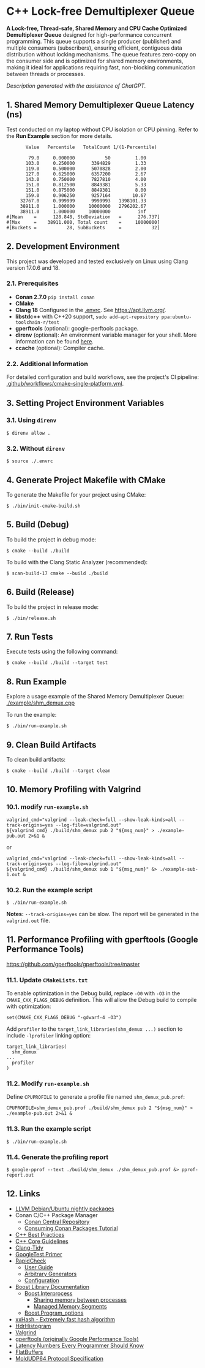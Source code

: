 # C++ Lock-free Demultiplexer Queue

**A Lock-free, Thread-safe, Shared Memory and CPU Cache Optimized Demultiplexer Queue** designed for high-performance concurrent programming. This queue supports a single producer (publisher) and multiple consumers (subscribers), ensuring efficient, contiguous data distribution without locking mechanisms. The queue features zero-copy on the consumer side and is optimized for shared memory environments, making it ideal for applications requiring fast, non-blocking communication between threads or processes.

_Description generated with the assistance of ChatGPT._

## 1. Shared Memory Demultiplexer Queue Latency (ns)

Test conducted on my laptop without CPU isolation or CPU pinning. Refer to the **Run Example** section for more details.

```
       Value   Percentile   TotalCount 1/(1-Percentile)

        79.0     0.000000           50         1.00
       103.0     0.250000      3394829         1.33
       119.0     0.500000      5070828         2.00
       127.0     0.625000      6357200         2.67
       143.0     0.750000      7827810         4.00
       151.0     0.812500      8849381         5.33
       151.0     0.875000      8849381         8.00
       159.0     0.906250      9257164        10.67
     32767.0     0.999999      9999993   1398101.33
     38911.0     1.000000     10000000   2796202.67
     38911.0     1.000000     10000000          inf
#[Mean    =      128.848, StdDeviation   =      276.737]
#[Max     =    38911.000, Total count    =     10000000]
#[Buckets =           28, SubBuckets     =           32]
```

## 2. Development Environment

This project was developed and tested exclusively on Linux using Clang version 17.0.6 and 18.

### 2.1. Prerequisites

- **Conan 2.7.0** `pip install conan`
- **CMake**
- **Clang 18** Configured in the [.envrc](./.envrc). See <https://apt.llvm.org/>.
- **libstdc++** with C++20 support, `sudo add-apt-repository ppa:ubuntu-toolchain-r/test`
- **gperftools** (optional): google-perftools package.
- **direnv** (optional): An environment variable manager for your shell. More information can be found [here](https://direnv.net/).
- **ccache** (optional): Compiler cache.

### 2.2. Additional Information

For detailed configuration and build workflows, see the project's CI pipeline: [.github/workflows/cmake-single-platform.yml](.github/workflows/cmake-single-platform.yml).

## 3. Setting Project Environment Variables

### 3.1. Using `direnv`

```
$ direnv allow .
```

### 3.2. Without `direnv`

```
$ source ./.envrc
```

## 4. Generate Project Makefile with CMake

To generate the Makefile for your project using CMake:

```
$ ./bin/init-cmake-build.sh
```

## 5. Build (Debug)

To build the project in debug mode:

```
$ cmake --build ./build
```

To build with the Clang Static Analyzer (recommended):

```
$ scan-build-17 cmake --build ./build
```

## 6. Build (Release)

To build the project in release mode:

```
$ ./bin/release.sh
```

## 7. Run Tests

Execute tests using the following command:

```
$ cmake --build ./build --target test
```

## 8. Run Example

Explore a usage example of the Shared Memory Demultiplexer Queue: [./example/shm_demux.cpp](./example/shm_demux.cpp)

To run the example:

```
$ ./bin/run-example.sh
```

## 9. Clean Build Artifacts

To clean build artifacts:

```
$ cmake --build ./build --target clean
```

## 10. Memory Profiling with Valgrind

### 10.1. modify `run-example.sh`

```
valgrind_cmd="valgrind --leak-check=full --show-leak-kinds=all --track-origins=yes --log-file=valgrind.out"
${valgrind_cmd} ./build/shm_demux pub 2 "${msg_num}" > ./example-pub.out 2>&1 &
```

or

```
valgrind_cmd="valgrind --leak-check=full --show-leak-kinds=all --track-origins=yes --log-file=valgrind.out"
${valgrind_cmd} ./build/shm_demux sub 1 "${msg_num}" &> ./example-sub-1.out &
```

### 10.2. Run the example script

```
$ ./bin/run-example.sh
```

**Notes:** `--track-origins=yes` can be slow. The report will be generated in the `valgrind.out` file.

## 11. Performance Profiling with gperftools (Google Performance Tools)

<https://github.com/gperftools/gperftools/tree/master>

### 11.1. Update `CMakeLists.txt`

To enable optimization in the Debug build, replace `-O0` with `-O3` in the `CMAKE_CXX_FLAGS_DEBUG` definition. This will allow the Debug build to compile with optimization:

```
set(CMAKE_CXX_FLAGS_DEBUG "-gdwarf-4 -O3")
```

Add `profiler` to the `target_link_libraries(shm_demux ...)` section to include `-lprofiler` linking option:

```
target_link_libraries(
  shm_demux
...
  profiler
)
```

### 11.2. Modify `run-example.sh`

Define `CPUPROFILE` to generate a profile file named `shm_demux_pub.prof`:

```
CPUPROFILE=shm_demux_pub.prof ./build/shm_demux pub 2 "${msg_num}" > ./example-pub.out 2>&1 &
```

### 11.3. Run the example script

```
$ ./bin/run-example.sh
```

### 11.4. Generate the profiling report

```
$ google-pprof --text ./build/shm_demux ./shm_demux_pub.prof &> pprof-report.out
```

## 12. Links

- [LLVM Debian/Ubuntu nightly packages](https://apt.llvm.org/)
- Conan C/C++ Package Manager
  - [Conan Central Repository](https://conan.io/center)
  - [Consuming Conan Packages Tutorial](https://docs.conan.io/2/tutorial/consuming_packages.html)
- [C++ Best Practices](https://github.com/cpp-best-practices/cppbestpractices/blob/master/00-Table_of_Contents.md)
- [C++ Core Guidelines](https://isocpp.github.io/CppCoreGuidelines/CppCoreGuidelines)
- [Clang-Tidy](https://clang.llvm.org/extra/clang-tidy/)
- [GoogleTest Primer](https://google.github.io/googletest/primer.html)
- [RapidCheck](https://github.com/emil-e/rapidcheck)
  - [User Guide](https://github.com/emil-e/rapidcheck/blob/master/doc/user_guide.md)
  - [Arbitrary Generators](https://github.com/emil-e/rapidcheck/blob/master/doc/generators.md#arbitrary)
  - [Configuration](https://github.com/emil-e/rapidcheck/blob/master/doc/configuration.md)
- [Boost Library Documentation](https://www.boost.org/doc/libs/)
  - [Boost.Interprocess](https://www.boost.org/doc/libs/1_83_0/doc/html/interprocess.html)
    - [Sharing memory between processes](https://www.boost.org/doc/libs/1_83_0/doc/html/interprocess/sharedmemorybetweenprocesses.html)
    - [Managed Memory Segments](https://www.boost.org/doc/libs/1_83_0/doc/html/interprocess/managed_memory_segments.html)
  - [Boost.Program_options](https://www.boost.org/doc/libs/1_83_0/doc/html/program_options.html)
- [xxHash - Extremely fast hash algorithm](https://github.com/Cyan4973/xxHash)
- [HdrHistogram](http://hdrhistogram.org/)
- [Valgrind](https://valgrind.org/)
- [gperftools (originally Google Performance Tools)](https://github.com/gperftools/gperftools)
- [Latency Numbers Every Programmer Should Know](https://gist.github.com/jboner/2841832)
- [FlatBuffers](https://flatbuffers.dev/flatbuffers_guide_use_cpp.html)
- [MoldUDP64 Protocol Specification](https://www.nasdaqtrader.com/content/technicalsupport/specifications/dataproducts/moldudp64.pdf)

